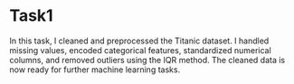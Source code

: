 # Task1
In this task, I cleaned and preprocessed the Titanic dataset. I handled missing values, encoded categorical features, standardized numerical columns, and removed outliers using the IQR method. The cleaned data is now ready for further machine learning tasks.
